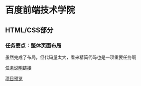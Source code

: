 # 百度前端技术学院
## HTML/CSS部分
### 任务要点：整体页面布局
虽然完成了布局，但代码量太大，看来精简代码也是一项重要任务啊

[任务说明链接][1]

[项目预览][2]

[1]: http://ife.baidu.com/task/detail?taskId=7
[2]: http://htmlpreview.github.io/?https://github.com/parabolazz/IFE-demo/blob/master/Stage7/index7.html